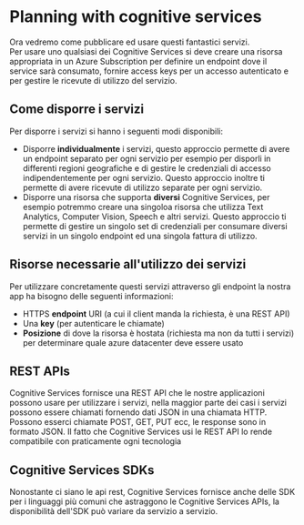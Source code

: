 # Planning with cognitive services

Ora vedremo come pubblicare ed usare questi fantastici servizi.<br>
Per usare uno qualsiasi dei Cognitive Services si deve creare una risorsa appropriata in un Azure Subscription per definire un endpoint dove il service sarà consumato, fornire access keys per un accesso autenticato e per gestire le ricevute di utilizzo del servizio.

## Come disporre i servizi

Per disporre i servizi si hanno i seguenti modi disponibili:

- Disporre **individualmente** i servizi, questo approccio permette di avere un endpoint separato per ogni servizio per esempio per disporli in differenti regioni geografiche e di gestire le credenziali di accesso indipendentemente per ogni servizio. Questo approccio inoltre ti permette di avere ricevute di utilizzo separate per ogni servizio.
- Disporre una risorsa che supporta **diversi** Cognitive Services, per esempio potremmo creare una singoloa risorsa che utilizza Text Analytics, Computer Vision, Speech e altri servizi. Questo approccio ti permette di gestire un singolo set di credenziali per consumare diversi servizi in un singolo endpoint ed una singola fattura di utilizzo.

## Risorse necessarie all'utilizzo dei servizi

Per utilizzare concretamente questi servizi attraverso gli endpoint la nostra app ha bisogno delle seguenti informazioni:

- HTTPS **endpoint** URI (a cui il client manda la richiesta, è una REST API)
- Una **key** (per autenticare le chiamate)
- **Posizione** di dove la risorsa è hostata (richiesta ma non da tutti i servizi) per determinare quale azure datacenter deve essere usato

## REST APIs

Cognitive Services fornisce una REST API che le nostre applicazioni possono usare per utilizzare i servizi, nella maggior parte dei casi i servizi possono essere chiamati fornendo dati JSON in una chiamata HTTP.<br>
Possono esserci chiamate POST, GET, PUT ecc, le response sono in formato JSON. Il fatto che Cognitive Services usi le REST API lo rende compatibile con praticamente ogni tecnologia

## Cognitive Services SDKs

Nonostante ci siano le api rest, Cognitive Services fornisce anche delle SDK per i linguaggi più comuni che astraggono le Cognitive Services APIs, la disponibilità dell'SDK può variare da servizio a servizio.
